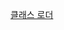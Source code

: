 
[클래스 로더](https://github.com/kimchowon/the-java-code-manipulation/blob/main/03_%ED%81%B4%EB%9E%98%EC%8A%A4%EB%A1%9C%EB%8D%94.md)